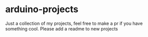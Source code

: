 # arduino-projects

Just a collection of my projects, feel free to make a pr if you have something cool.
Please add a readme to new projects
